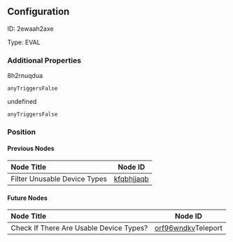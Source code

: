 # <nil>
## Configuration
ID:  2ewaah2axe

Type: EVAL 







### Additional Properties
8h2rnuqdua
```string 
anyTriggersFalse
```


undefined
```string 
anyTriggersFalse
```





### Position

#### Previous Nodes
| Node Title | Node ID |
| :------------- | ------------ |
| Filter Unusable Device Types | [kfqbhjjaqb](./kfqbhjjaqb.md) | 
 
 #### Future Nodes
| Node Title | Node ID |
| :------------- | ------------ |
| Check If There Are Usable Device Types? |[orf96wndkv](./orf96wndkv.md)Teleport |[8h2rnuqdua](./8h2rnuqdua.md) | 